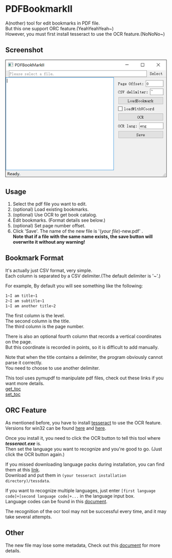 # PDFBookmarkII

A(nother) tool for edit bookmarks in PDF file.  
But this one support ORC feature.(YeahYeahYeah~)  
However, you must first install tesseract to use the OCR feature.(NoNoNo~)  

## Screenshot
![](./screenshot.png)

## Usage

1. Select the pdf file you want to edit.
2. (optional) Load existing bookmarks.
3. (optional) Use OCR to get book catalog.
4. Edit bookmarks. (Format details see below.)
5. (optional) Set page number offset.
6. Click 'Save'. The name of the new file is '(*your file*)-new.pdf' .  
   **Note that if a file with the same name exists, the save button will overwrite it without any warning!**

## Bookmark Format

It's actually just CSV format, very simple.  
Each column is separated by a CSV delimiter.(The default delimiter is '~'.) 

For example, By default you will see something like the following:
```
1~I am title~1
2~I am subtitle~1
1~I am another title~2
```
The first column is the level.  
The second column is the title.  
The third column is the page number.  

There is also an optional fourth column that records a vertical coordinates on the page.  
But this coordinate is recorded in points, so it is difficult to add manually.  

Note that when the title contains a delimiter, the program obviously cannot parse it correctly.  
You need to choose to use another delimiter.  

This tool uses pymupdf to manipulate pdf files, check out these links if you want more details.  
[get_toc](https://pymupdf.readthedocs.io/en/latest/document.html#Document.get_toc)  
[set_toc](https://pymupdf.readthedocs.io/en/latest/document.html#Document.set_toc)  

## ORC Feature

As mentioned before, you have to install [tesseract](https://github.com/tesseract-ocr/tesseract) to use the OCR feature.  
Versions for win32 can be found [here](https://github.com/UB-Mannheim/tesseract/wiki) and [here](https://links.jianshu.com/go?to=https%3A%2F%2Fdigi.bib.uni-mannheim.de%2Ftesseract%2F).  

Once you install it, you need to click the OCR button to tell this tool where ***tesseract.exe*** is.  
Then set the language you want to recognize and you're good to go. (Just click the OCR button again.)

If you missed downloading language packs during installation, you can find them at this [link](https://github.com/tesseract-ocr/tessdata).  
Download and put them in ```(your tesseract installation directory)/tessdata```.

If you want to recognize multiple languages, just enter ```[first language code]+[second language code]+...``` in the language input box.  
Language codes can be found in this [document](https://github.com/tesseract-ocr/tessdoc/blob/main/Data-Files-in-different-versions.md).

The recognition of the ocr tool may not be successful every time, and it may take several attempts.

## Other

The new file may lose some metadata, Check out this [document](https://docs.python.org/3/library/shutil.html) for more details.  